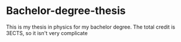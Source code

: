 # Bachelor-degree-thesis
This is my thesis in physics for my bachelor degree. The total credit is 3ECTS, so it isn't very complicate
